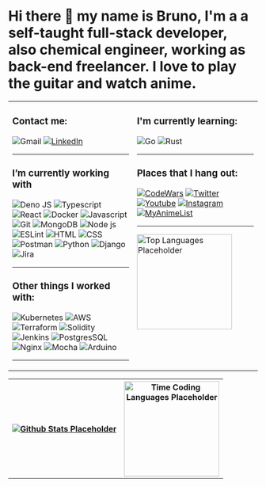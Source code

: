 <h1> 
Hi there 👋 my name is Bruno, I'm a a self-taught full-stack developer, also chemical engineer, working as back-end freelancer. I love to play the guitar and watch anime.
</h1>


<table style='align="center"'>
 <tr>
  <td valign="top" width="50%">

 ### **Contact me:**

<!--badges from https://github.com/Ileriayo/markdown-badges-->
![Gmail](https://img.shields.io/badge/Gmail-D14836?style=for-the-badge&logo=gmail&logoColor=white)
[![LinkedIn](https://img.shields.io/badge/LinkedIn-0077B5?style=for-the-badge&logo=linkedin&logoColor=white)](https://www.linkedin.com/in/bmogetta/)


---

### **I’m currently working with**

![Deno JS](https://img.shields.io/badge/deno%20js-000000?style=for-the-badge&logo=deno&logoColor=white)
![Typescript](https://img.shields.io/badge/TypeScript-007ACC?style=for-the-badge&logo=typescript&logoColor=white)
![React](https://img.shields.io/badge/React-20232A?style=for-the-badge&logo=react&logoColor=61DAFB)
![Docker](https://img.shields.io/badge/docker-%230db7ed.svg?style=for-the-badge&logo=docker&logoColor=white)
![Javascript](https://img.shields.io/badge/JavaScript-F7DF1E?style=for-the-badge&logo=javascript&logoColor=black)
![Git](https://img.shields.io/badge/GIT-E44C30?style=for-the-badge&logo=git&logoColor=white)
![MongoDB](https://img.shields.io/badge/MongoDB-4EA94B?style=for-the-badge&logo=mongodb&logoColor=white)
![Node js](https://img.shields.io/badge/Node.js-43853D?style=for-the-badge&logo=node.js&logoColor=white)
![ESLint](https://img.shields.io/badge/ESLint-4B3263?style=for-the-badge&logo=eslint&logoColor=white)
![HTML](https://img.shields.io/badge/HTML5-E34F26?style=for-the-badge&logo=html5&logoColor=white)
![CSS](https://img.shields.io/badge/CSS3-1572B6?style=for-the-badge&logo=css3&logoColor=white)
![Postman](https://img.shields.io/badge/Postman-FF6C37?style=for-the-badge&logo=postman&logoColor=white)
![Python](https://img.shields.io/badge/Python-14354C?style=for-the-badge&logo=python&logoColor=white)
![Django](https://img.shields.io/badge/Django-092E20?style=for-the-badge&logo=django&logoColor=white)
![Jira](https://img.shields.io/badge/jira-%230A0FFF.svg?style=for-the-badge&logo=jira&logoColor=white)

---

### **Other things I worked with:**

![Kubernetes](https://img.shields.io/badge/kubernetes-%23326ce5.svg?style=for-the-badge&logo=kubernetes&logoColor=white)
![AWS](https://img.shields.io/badge/Amazon_AWS-232F3E?style=for-the-badge&logo=amazon-aws&logoColor=white)
![Terraform](https://img.shields.io/badge/terraform-%235835CC.svg?style=for-the-badge&logo=terraform&logoColor=white)
![Solidity](https://img.shields.io/badge/Solidity-%23363636.svg?style=for-the-badge&logo=solidity&logoColor=white)
![Jenkins](https://img.shields.io/badge/Jenkins-D24939?style=for-the-badge&logo=Jenkins&logoColor=white)
![PostgresSQL](https://img.shields.io/badge/PostgreSQL-316192?style=for-the-badge&logo=postgresql&logoColor=whit)
![Nginx](https://img.shields.io/badge/nginx-%23009639.svg?style=for-the-badge&logo=nginx&logoColor=white)
![Mocha](https://img.shields.io/badge/-mocha-%238D6748?style=for-the-badge&logo=mocha&logoColor=white)
![Arduino](https://img.shields.io/badge/-Arduino-00979D?style=for-the-badge&logo=Arduino&logoColor=white)

---

  </td>
  <td valign="top" width="50%">

### **I'm currently learning:**

![Go](https://img.shields.io/badge/Go-00ADD8?style=for-the-badge&logo=go&logoColor=white)
![Rust](https://img.shields.io/badge/Rust-000000?style=for-the-badge&logo=rust&logoColor=white)

---

### **Places that I hang out:**

[![CodeWars](https://img.shields.io/badge/Codewars-B1361E?style=for-the-badge&logo=Codewars&logoColor=white)](https://www.codewars.com/users/BMogetta)
[![Twitter](https://img.shields.io/badge/Twitter-1DA1F2?style=for-the-badge&logo=twitter&logoColor=white)](https://twitter.com/brunomogetta)
[![Youtube](https://img.shields.io/badge/YouTube-FF0000?style=for-the-badge&logo=youtube&logoColor=white)](https://www.youtube.com/playlist?list=PLnW2FOeLTsFylFA9gggN7yab1ywW0AOVR)
[![Instagram](https://img.shields.io/badge/Instagram-E4405F?style=for-the-badge&logo=instagram&logoColor=white)](https://instagram.com/brunomogetta)
[![MyAnimeList](https://img.shields.io/badge/Myanimelist-2E51A2?style=for-the-badge&logo=myanimelist&logoColor=white)](https://myanimelist.net)


---

<!-- profile dropdown-->
<!-- https://github.com/anuraghazra/github-readme-stats -->

  <a href="#"><img alt="Top Languages Placeholder" src="https://github-readme-stats.vercel.app/api/top-langs/?username=BMogetta&langs_count=10&theme=react&hide_border=true&bg_color=1F222E&title_color=F85D7F&icon_color=F8D866&hide=Jupyter%20Notebook&custom_title=Languages%20-%20w/o%20static%20files&layout=compact" height="192px"/></a>
  </td>

  <!--<b>Note:</b> I excluse JS, CSS&HTML from the list because static files.-->
   </table>
   <table style="width:100%">
    <tr>
     <th>
      <a href="#"><img alt="Github Stats Placeholder" src="https://denvercoder1-github-readme-stats.vercel.app/api/?username=BMogetta&show_icons=true&include_all_commits=true&count_private=true&theme=react&hide_border=true&bg_color=1F222E&title_color=F85D7F&icon_color=F8D866&hide=stars"/></a>
  <!--https://github.com/anuraghazra/github-readme-stats-->
     </th><th>
      <a href="#"><img alt="Time Coding Languages Placeholder" src="https://github-readme-stats-taupe-two.vercel.app/api/wakatime?username=BMogetta&hide_title=true&hide_border=true&langs_count=5&bg_color=00000000&text_color=777&theme=react"  height="192px"/></a>
     </th>
    </tr>
  </table>

